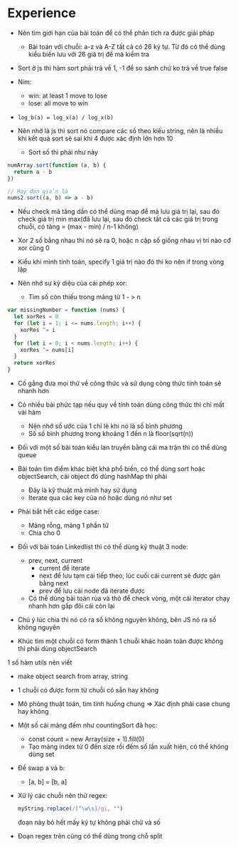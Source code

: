 # Experience

- Nên tìm giới hạn của bài toán để có thể phân tích ra được giải pháp
  - Bài toán với chuỗi: a-z và A-Z tất cả có 26 ký tự. Từ đó có thể dùng kiểu biến lưu với 26 giá trị để mà kiểm tra
- Sort ở js thì hàm sort phải trả về 1, -1 để so sánh chứ ko trả về true false
- Nim:
  - win: at least 1 move to lose
  - lose: all move to win
- `log_b(a) = log_x(a) / log_x(b)`

- Nên nhớ là js thì sort nó compare các số theo kiểu string, nên là nhiều khi kết quả sort sẽ sai khi 4 được xác định lớn hơn 10
  - Sort số thì phải như này

```js
numArray.sort(function (a, b) {
  return a - b
})

// Hay đơn giản là
nums2.sort((a, b) => a - b)
```

- Nếu check mã tăng dần có thể dùng map để mà lưu giá trị lại, sau đó check giá trị min max(đã lưu lại, sau đó check tất cả các giá trị trong chuỗi, có tăng = (max - min) / n-1 không)
- Xor 2 số bằng nhau thì nó sẽ ra 0, hoặc n cặp số giống nhau vị trí nào cđ xor cũng 0
- Kiểu khi mình tính toán, specify 1 giá trị nào đó thì ko nên if trong vòng lặp

- Nên nhớ sự kỳ diệu của cái phép xor:
  - Tìm số còn thiếu trong mảng từ 1 - > n

```js
var missingNumber = function (nums) {
  let xorRes = 0
  for (let i = 1; i <= nums.length; i++) {
    xorRes ^= i
  }
  for (let i = 0; i < nums.length; i++) {
    xorRes ^= nums[i]
  }
  return xorRes
}
```

- Cố gắng đưa mọi thứ về công thức và sử dụng công thức tính toán sẽ nhanh hơn
- Có nhiều bài phức tạp nếu quy về tính toán dùng công thức thì chỉ mất vài hàm
  - Nên nhớ số ước của 1 chỉ lẻ khi nó là số bình phương
  - Số số bình phương trong khoảng 1 đến n là floor(sqrt(n))
- Đối với một số bài toán kiểu lan truyền bằng cái ma trận thì có thể dùng queue
- Bài toán tìm điểm khác biệt khá phổ biến, có thể dùng sort hoặc objectSearch, cái object đó dùng hashMap thì phải

  - Đây là kỹ thuật mà mình hay sử dụng
  - Iterate qua các key của nó hoặc dùng nó như set

- Phải bắt hết các edge case:
  - Mảng rỗng, mảng 1 phần tử
  - Chia cho 0
- Đối với bài toán Linkedlist thì có thể dùng kỹ thuật 3 node:
  - prev, next, current
    - current để iterate
    - next để lưu tạm cái tiếp theo, lúc cuối cái current sẽ được gán bằng next
    - prev để lưu cái node đã iterate được
  - Có thể dùng bài toán rùa và thỏ để check vòng, một cái iterator chạy nhanh hơn gấp đôi cái còn lại
- Chú ý lúc chia thì nó có ra số không nguyên không, bên JS nó ra số không nguyên
- Khúc tìm một chuỗi có form thành 1 chuỗi khác hoàn toàn được không thì phải dùng objectSearch

1 số hàm utils nên viết

- make object search from array, string
- 1 chuỗi có được form từ chuỗi có sẵn hay không

- Mô phỏng thuật toán, tìm tình huống chung => Xác định phải case chung hay không
- Một số cái mảng đếm như countingSort đã học:
  - const count = new Array(size + 1).fill(0)
  - Tạo mảng index từ 0 đến size rồi đếm số lần xuất hiện, có thể không dùng set
- Để swap a và b:
  - [a, b] = [b, a]
- Xử lý các chuỗi nên thử regex:
  ```js
  myString.replace(/[^\w\s]/gi, "")
  ```
  đoạn này bỏ hết mấy ký tự không phải chữ và số
- Đoạn regex trên cũng có thể dùng trong chỗ split
